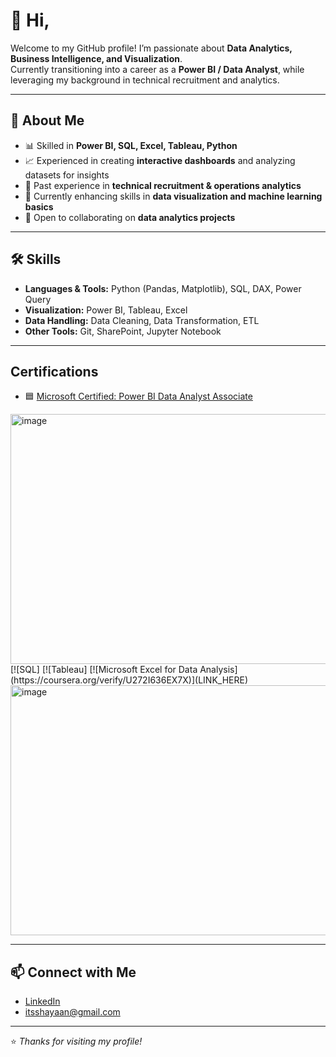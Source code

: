 # 👋 Hi,

Welcome to my GitHub profile! I’m passionate about **Data Analytics, Business Intelligence, and Visualization**.  
Currently transitioning into a career as a **Power BI / Data Analyst**, while leveraging my background in technical recruitment and analytics.  

---

## 🚀 About Me  
- 📊 Skilled in **Power BI, SQL, Excel, Tableau, Python**  
- 📈 Experienced in creating **interactive dashboards** and analyzing datasets for insights  
- 💼 Past experience in **technical recruitment & operations analytics**  
- 🌱 Currently enhancing skills in **data visualization and machine learning basics**  
- 🤝 Open to collaborating on **data analytics projects**  

---

## 🛠️ Skills  
- **Languages & Tools:** Python (Pandas, Matplotlib), SQL, DAX, Power Query  
- **Visualization:** Power BI, Tableau, Excel  
- **Data Handling:** Data Cleaning, Data Transformation, ETL  
- **Other Tools:** Git, SharePoint, Jupyter Notebook  

---

## Certifications
- 🟦 [Microsoft Certified: Power BI Data Analyst Associate](https://coursera.org/verify/professional-cert/MWFJH96RZGTJ)  
<img width="600" height="400" alt="image" src="https://github.com/user-attachments/assets/8d9be652-8a43-4973-b276-990f50262a46" />
[![SQL]
[![Tableau]
[![Microsoft Excel for Data Analysis](https://coursera.org/verify/U272I636EX7X)](LINK_HERE)
<img width="600" height="400" alt="image" src="https://github.com/user-attachments/assets/268dd70d-3ba2-420a-ad24-2740c5312afa" />
 

---

## 📫 Connect with Me  
- [LinkedIn](https://www.linkedin.com/in/shyan-ansari/)  
- itsshayaan@gmail.com

---
⭐️ *Thanks for visiting my profile!*
